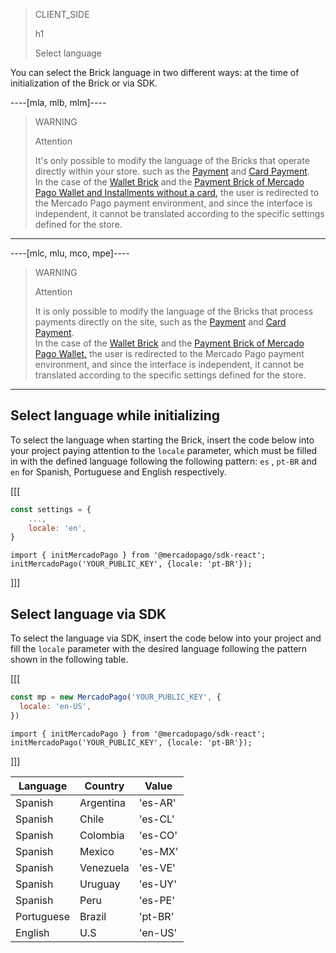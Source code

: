 > CLIENT_SIDE
>
> h1
>
> Select language

You can select the Brick language in two different ways: at the time of initialization of the Brick or via SDK.

----[mla, mlb, mlm]----
> WARNING
>
> Attention
>
> It's only possible to modify the language of the Bricks that operate directly within your store. such as the [Payment](/developers/en/docs/checkout-bricks/payment-brick/introduction) and [Card Payment](/developers/en/docs/checkout-bricks/card-payment-brick/introduction). <br>
> In the case of the [Wallet Brick](/developers/en/docs/checkout-bricks/wallet-brick/introduction) and the [Payment Brick of Mercado Pago Wallet and Installments without a card,](/developers/en/docs/checkout-bricks/payment-brick/payment-submission/wallet-credits) the user is redirected to the Mercado Pago payment environment, and since the interface is independent, it cannot be translated according to the specific settings defined for the store.

------------
----[mlc, mlu, mco, mpe]----
> WARNING
>
> Attention
>
> It is only possible to modify the language of the Bricks that process payments directly on the site, such as the [Payment](/developers/en/docs/checkout-bricks/payment-brick/introduction) and [Card Payment](/developers/en/docs/checkout-bricks/card-payment-brick/introduction). <br>
> In the case of the [Wallet Brick](developers/en/docs/checkout-bricks/wallet-brick/introduction) and the [Payment Brick of Mercado Pago Wallet,](/developers/en/docs/checkout-bricks/payment-brick/payment-submission/wallet-credits) the user is redirected to the Mercado Pago payment environment, and since the interface is independent, it cannot be translated according to the specific settings defined for the store.

------------

## Select language while initializing

To select the language when starting the Brick, insert the code below into your project paying attention to the `locale` parameter, which must be filled in with the defined language following the following pattern: `es` , `pt-BR` and `en` for Spanish, Portuguese and English respectively.

[[[
```Javascript
const settings = {
    ...,
    locale: 'en',
}
```
```react-jsx
import { initMercadoPago } from '@mercadopago/sdk-react';
initMercadoPago('YOUR_PUBLIC_KEY', {locale: 'pt-BR'});
```
]]]

## Select language via SDK

To select the language via SDK, insert the code below into your project and fill the `locale` parameter with the desired language following the pattern shown in the following table.

[[[
```Javascript
const mp = new MercadoPago('YOUR_PUBLIC_KEY', {
  locale: 'en-US',
})
```
```react-jsx
import { initMercadoPago } from '@mercadopago/sdk-react';
initMercadoPago('YOUR_PUBLIC_KEY', {locale: 'pt-BR'});
```
]]]

| Language | Country | Value |
|---|---|---|
| Spanish | Argentina | 'es-AR' |
| Spanish | Chile | 'es-CL' |
| Spanish | Colombia |  'es-CO' |
| Spanish | Mexico | ​​'es-MX' |
| Spanish | Venezuela | 'es-VE' |
| Spanish | Uruguay | 'es-UY' |
| Spanish | Peru | 'es-PE' |
| Portuguese | Brazil | 'pt-BR' |
| English | U.S | 'en-US' |